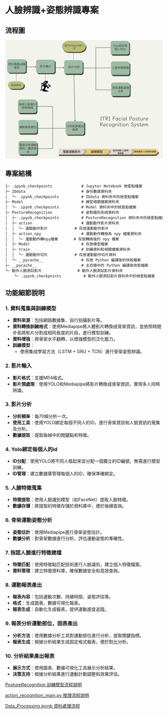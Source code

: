 # 人臉辨識+姿態辨識專案

## 流程圖
![健身圖標](png/流程圖.png)


## 專案結構
```markdown
├─ .ipynb_checkpoints             # Jupyter Notebook 檢查點檔案
├─ IDdata                         # 身份數據資料夾
│  └─ .ipynb_checkpoints          # IDdata 資料夾中的檢查點檔案
├─ Model                          # 模型相關檔案資料夾
│  └─ .ipynb_checkpoints          # Model 資料夾中的檢查點檔案
├─ PostureRecognition             # 姿勢識別系統資料夾
│  ├─ .ipynb_checkpoints          # PostureRecognition 資料夾中的檢查點檔案
│  ├─ action                      # 運動動作影片資料夾
│  │  └─ 運動動作影片            # 存放運動動作影片
│  ├─ action_npy                  # 運動動作轉換為 npy 檔案資料夾
│  │  └─ 運動動作轉npy檔案       # 存放轉換後的 npy 檔案
│  ├─ Model                       # 存放模型檔案
│  ├─ train                       # 訓練資料和相關檔案資料夾
│  │  └─ 運動動作切片            # 存放運動動作切片資料
│  └─ __pycache__                 # 存放 Python 編譯後的快取檔案
├─ __pycache__                    # 主目錄中的 Python 編譯後快取檔案
└─ 動作人臉測試影片                # 動作人臉測試影片資料夾
    └─ .ipynb_checkpoints          # 動作人臉測試影片資料夾中的檢查點檔案
```

## 功能細節說明

### 1. 資料蒐集與訓練模型
- **資料來源**：包括網路數據集、自行拍攝影片等。
- **資料轉換訓練格式**：使用Mediapipe將人體影片轉換成骨架資訊，並依照時間步長將影片分割成相同長度的片段，進行模型訓練。
- **資料增強**：將骨架水平翻轉，以增強模型的泛化能力。
- **訓練模型**：
  - 使用集成學習方法（LSTM + GRU + TCN）進行骨架姿態辨識。

### 2. 影片輸入
- **影片格式**：支援MP4格式。
- **影片預處理**：使用YOLO和Mediapipe將影片轉換成骨架資訊，實現多人同時辨識。

### 3. 影片分析
- **分析頻率**：每70幀分析一次。
- **使用工具**：使用YOLO綁定每個不同人的ID，進行骨架資訊和人臉資訊的蒐集及分析。
- **數據提取**：提取每幀中的關鍵點和特徵。

### 4. Yolo綁定每個人的id
- **ID分配**：使用YOLO將不同人框起來並分配一個獨立的ID編號，無需進行模型訓練。
- **ID管理**：建立數據庫管理每個人的ID，確保準確綁定。

### 5. 人臉特徵蒐集
- **特徵提取**：使用人臉識別模型（如FaceNet）提取人臉特徵。
- **數據存儲**：將提取的特徵存儲於資料庫中，便於後續查詢。

### 6. 骨架運動姿態分析
- **姿態估計**：使用Mediapipe進行骨架姿態估計。
- **數據分析**：對骨架數據進行分析，評估運動姿態的準確性。

### 7. 指認人臉進行特徵建檔
- **特徵匹配**：使用特徵點匹配技術進行人臉識別，建立個人特徵檔案。
- **資料管理**：建立特徵資料庫，確保數據安全和高效查詢。

### 8. 運動報表產出
- **報表內容**：包括運動次數、持續時間、姿態評估等。
- **格式**：生成圖表、數據可視化報表。
- **報表生成**：自動化生成報表，提供運動進度追蹤。

### 9. 報表分析運動部位，固表產出
- **分析方法**：使用數據分析工具對運動部位進行分析，提取關鍵指標。
- **報表生成**：根據分析結果生成固定格式報表，便於對比分析。

### 10. 分析結果產出報表
- **展示方式**：使用圖表、數據可視化工具展示分析結果。
- **決策支持**：根據分析結果進行運動計劃調整和效果評估。


[PostureRecognition 訓練模型流程說明](https://github.com/orange1314/ITRI_Facial_Posture_Recognition_System/blob/main/PostureRecognition/PostureRecognition.md)

[action_recognition_main.py 推理流程說明](https://github.com/orange1314/ITRI_Facial_Posture_Recognition_System/blob/main/action_recognition_main.md)

[Data_Processing.ipynb 資料處理流程](https://github.com/orange1314/ITRI_Facial_Posture_Recognition_System/blob/main/Data_Processing.md)






```python

```
